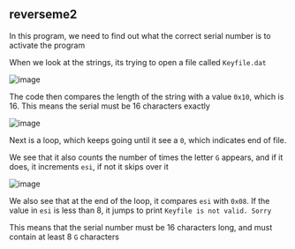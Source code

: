 reverseme2
---

In this program, we need to find out what the correct serial number is to activate the program

When we look at the strings, its trying to open a file called `Keyfile.dat`

![image](https://user-images.githubusercontent.com/7328587/119849184-0012a980-bf3f-11eb-8cfb-df790211e380.png)

The code then compares the length of the string with a value `0x10`, which is 16. This means the serial must be 16 characters exactly

![image](https://user-images.githubusercontent.com/7328587/119849657-64356d80-bf3f-11eb-8081-d306ca6fbb1d.png)

Next is a loop, which keeps going until it see a `0`, which indicates end of file.

We see that it also counts the number of times the letter `G` appears, and if it does, it increments `esi`, if not it skips over it

![image](https://user-images.githubusercontent.com/7328587/119850059-c55d4100-bf3f-11eb-88e2-ceed5ccd9c31.png)

We also see that at the end of the loop, it compares `esi` with `0x08`. If the value in `esi` is less than 8, it jumps to print `Keyfile is not valid. Sorry`

This means that the serial number must be 16 characters long, and must contain at least 8 `G` characters

